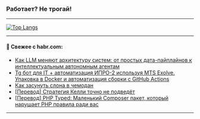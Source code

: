 ### Работает? Не трогай!

---
<!--
#### 🛠️ Technical stack:

![Java](https://img.shields.io/badge/Java-informational?logo=Oracle&style=flat&logoColor=white&color=FF4500)
![Kotlin](https://img.shields.io/badge/Kotlin-informational?logo=Kotlin&style=flat&logoColor=white&color=774D97)
![TS](https://img.shields.io/badge/TypeScript-informational?logo=typeScript&style=flat&logoColor=black&color=017acc)
![Python](https://img.shields.io/badge/Python-informational?logo=Python&style=flat&logoColor=black&color=ffdd54) <br>
![Spring](https://img.shields.io/badge/Spring-informational?logo=Spring&style=flat&logoColor=white&color=6DB33F) 
![SpringBoot](https://img.shields.io/badge/SpringBoot-informational?logo=SpringBoot&style=flat&logoColor=white&color=6DB33F)
![Nest](https://img.shields.io/badge/NestJS-informational?logo=NestJS&style=flat&logoColor=white&color=E0234E) 
![NodeJS](https://img.shields.io/badge/NodeJS-informational?logo=node.js&style=flat&logoColor=white&color=70A760)<br>
![PostgreSQL](https://img.shields.io/badge/PostgreSQL-informational?logo=PostgreSQL&style=flat&logoColor=white&color=DAA520)
![MongoDB](https://img.shields.io/badge/MongoDB-informational?logo=MongoDB&style=flat&logoColor=white&color=870000)
![Apache](https://img.shields.io/badge/Apache-informational?logo=apache&style=flat&logoColor=white&color=f74e28)

___ 
-->

<!--- #### 🛠️ : --->

[![Top Langs](https://github-readme-stats-82jvfl3w3-advtsettinggmailcoms-projects.vercel.app/api/top-langs/?username=zloylis&langs_count=10&hide_title=true&title_color=e6edf3&size_weight=0.5&count_weight=0.5&layout=compact&hide_progress=true&hide_border=true&theme=dracula)](https://github.com/zloylis)

<!---


####  :octocat:&nbsp;&nbsp; Статистика:

![GitHub stats](https://github-readme-stats-u2qms2cxw-advtsettinggmailcoms-projects.vercel.app/api?username=zloylis&show_icons=true&hide_border=true&theme=dracula&title_color=e6edf3&include_all_commits=true&count_private=true&hide_rank=false&hide_title=true&rank_icon=github)
-->
---

#### 💬 Свежее с habr.com:

<!-- BLOG-POST-LIST:START -->
- [Как LLM меняют архитектуру систем: от простых дата-пайплайнов к интеллектуальным автономным агентам](https://habr.com/ru/articles/868648/?utm_source=habrahabr&utm_medium=rss&utm_campaign=868648)
- [Tg бот для IT + автоматизация ИПРО-2 используя MTS Exolve. Упаковка в Docker и автоматизация сборки с GitHub Actions](https://habr.com/ru/articles/868678/?utm_source=habrahabr&utm_medium=rss&utm_campaign=868678)
- [Как засунуть слона в чемодан](https://habr.com/ru/articles/868624/?utm_source=habrahabr&utm_medium=rss&utm_campaign=868624)
- [[Перевод] Стратегия Келли точно не подведёт](https://habr.com/ru/articles/868644/?utm_source=habrahabr&utm_medium=rss&utm_campaign=868644)
- [[Перевод] PHP Typed: Маленький Composer пакет, который нарушает PHP правила ради вас](https://habr.com/ru/articles/868640/?utm_source=habrahabr&utm_medium=rss&utm_campaign=868640)
<!-- BLOG-POST-LIST:END -->

---
